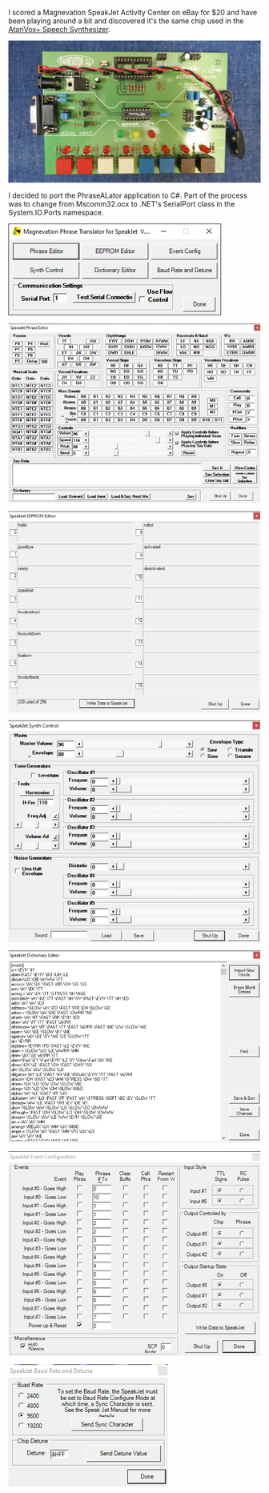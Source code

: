 I scored a Magnevation SpeakJet Activity Center on eBay for $20 and have been playing around a bit and discovered it's the same chip used in the [AtariVox+ Speech Synthesizer](https://www.atariage.com/store/index.php?l=product_detail&p=1045).

![](/images/SpeakJetActivityCenter.jpg)

I decided to port the PhraseALator application to C#. Part of the process was to change from Mscomm32.ocx to .NET's SerialPort class in the System.IO.Ports namespace.

![](/images/PhraseALator01.png)

![](/images/PhraseALator02.png)

![](/images/PhraseALator03.png)

![](/images/PhraseALator04.png)

![](/images/PhraseALator05.png)

![](/images/PhraseALator06.png)

![](/images/PhraseALator07.png)
